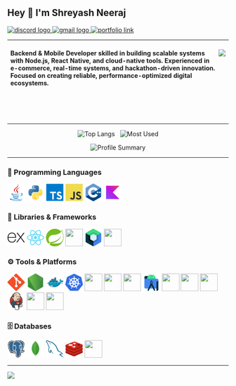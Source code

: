 <h2>Hey 👋 I'm Shreyash Neeraj</h2>

<div align="left">
  <a href="https://discord.gg/MMvZJ9vf">
    <img src="https://img.shields.io/static/v1?message=Discord&logo=discord&label=&color=5865F2&logoColor=white&style=for-the-badge" height="35" alt="discord logo" />
  </a>
  <a href="mailto:shreyashn.dev@gmail.com">
    <img src="https://img.shields.io/static/v1?message=Gmail&logo=gmail&label=&color=D14836&logoColor=white&style=for-the-badge" height="35" alt="gmail logo" />
  </a>
  <a href="https://portfolio-tech-nu.vercel.app/">
    <img src="https://img.shields.io/static/v1?message=Portfolio&logo=linktree&label=&color=39E09B&logoColor=white&style=for-the-badge" height="35" alt="portfolio link" />
  </a>
</div>

<table>
  <tr>
    <td>
      <div>
        <img align="right" height="160" src="https://i.imgur.com/4ASafy0.gif" />
        <h4>
          Backend & Mobile Developer skilled in building scalable systems with Node.js, React Native, and cloud-native tools. 
          Experienced in e-commerce, real-time systems, and hackathon-driven innovation. 
          Focused on creating reliable, performance-optimized digital ecosystems.
        </h4>
      </div>
    </td>
  </tr>
  <tr>
    <td>
      <div>
      </div>
    </td>
  </tr>
</table>
<p align="center">
  <img src="http://github-profile-summary-cards.vercel.app/api/cards/repos-per-language?username=shreyashsri79&theme=swift" alt="Top Langs" />
  &nbsp;
  <img src="http://github-profile-summary-cards.vercel.app/api/cards/most-commit-language?username=shreyashsri79&theme=swift" alt="Most Used" />
</p>
<p align="center">
  <img src="http://github-profile-summary-cards.vercel.app/api/cards/profile-details?username=shreyashsri79&theme=swift" alt="Profile Summary" />
</p>

---

<div align="left">
  <h3>🧠 Programming Languages</h3>
  <p>
    <img src="https://raw.githubusercontent.com/devicons/devicon/master/icons/java/java-original.svg" width="40" height="40" />
    <img src="https://raw.githubusercontent.com/devicons/devicon/master/icons/python/python-original.svg" width="40" height="40" />
    <img src="https://raw.githubusercontent.com/devicons/devicon/master/icons/typescript/typescript-original.svg" width="40" height="40" />
    <img src="https://raw.githubusercontent.com/devicons/devicon/master/icons/javascript/javascript-original.svg" width="40" height="40" />
    <img src="https://raw.githubusercontent.com/devicons/devicon/master/icons/cplusplus/cplusplus-original.svg" width="40" height="40" />
    <img src="https://raw.githubusercontent.com/devicons/devicon/master/icons/kotlin/kotlin-original.svg" width="40" height="40" />
  </p>

  <h3>🧩 Libraries & Frameworks</h3>
  <p>
    <img src="https://raw.githubusercontent.com/devicons/devicon/master/icons/express/express-original.svg" width="40" height="40" />
    <img src="https://raw.githubusercontent.com/devicons/devicon/master/icons/react/react-original.svg" width="40" height="40" />
    <img src="https://raw.githubusercontent.com/devicons/devicon/master/icons/spring/spring-original.svg" width="40" height="40" />
    <img src="https://nestjs.com/img/logo-small.svg" width="40" height="40" />
    <img src="https://raw.githubusercontent.com/devicons/devicon/master/icons/jetpackcompose/jetpackcompose-original.svg" width="40" height="40" />
    <img src="https://cdn.worldvectorlogo.com/logos/nextjs-2.svg" width="40" height="40" />
  </p>

  <h3>⚙️ Tools & Platforms</h3>
  <p>
    <img src="https://raw.githubusercontent.com/devicons/devicon/master/icons/git/git-original.svg" width="40" height="40" />
    <img src="https://raw.githubusercontent.com/devicons/devicon/master/icons/nodejs/nodejs-original.svg" width="40" height="40" />
    <img src="https://raw.githubusercontent.com/devicons/devicon/master/icons/docker/docker-original.svg" width="40" height="40" />
    <img src="https://raw.githubusercontent.com/devicons/devicon/master/icons/kubernetes/kubernetes-plain.svg" width="40" height="40" />
    <img src="https://cdn.jsdelivr.net/gh/devicons/devicon@latest/icons/apachekafka/apachekafka-original-wordmark.svg" width="40" height="40"  />
    <img src="https://cdn.worldvectorlogo.com/logos/rabbitmq.svg" width="40" height="40" />
    <img src="https://www.vectorlogo.zone/logos/getpostman/getpostman-icon.svg" width="40" height="40" />
    <img src="https://raw.githubusercontent.com/devicons/devicon/master/icons/androidstudio/androidstudio-original.svg" width="40" height="40" />
    <img src="https://cdn.jsdelivr.net/gh/devicons/devicon@latest/icons/amazonwebservices/amazonwebservices-plain-wordmark.svg" width="40" height="40" />
    <img src="https://upload.wikimedia.org/wikipedia/commons/3/38/Prometheus_software_logo.svg" width="40" height="40" />
    <img src="https://cdn.worldvectorlogo.com/logos/nginx-1.svg" width="40" height="40" />
    <img src="https://raw.githubusercontent.com/devicons/devicon/master/icons/jenkins/jenkins-original.svg" width="40" height="40" />
    <img src="https://github.githubassets.com/images/modules/logos_page/GitHub-Mark.png" width="40" height="40" />
    <img src="https://about.gitlab.com/images/press/logo/png/gitlab-icon-rgb.png" width="40" height="40" />
  </p>

  <h3>🗄️ Databases</h3>
  <p>
    <img src="https://raw.githubusercontent.com/devicons/devicon/master/icons/postgresql/postgresql-original.svg" width="40" height="40" />
    <img src="https://raw.githubusercontent.com/devicons/devicon/master/icons/mongodb/mongodb-original.svg" width="40" height="40" />
    <img src="https://raw.githubusercontent.com/devicons/devicon/master/icons/mysql/mysql-original.svg" width="40" height="40" />
    <img src="https://raw.githubusercontent.com/devicons/devicon/master/icons/redis/redis-original.svg" width="40" height="40" />
    <img src="https://www.vectorlogo.zone/logos/firebase/firebase-icon.svg" width="40" height="40" />
  </p>
</div>

---

<img src = "https://i.pinimg.com/originals/d2/6c/c7/d26cc781b9f4a5a1b1a66bfe71fd4cd0.gif">


<br clear="both">

